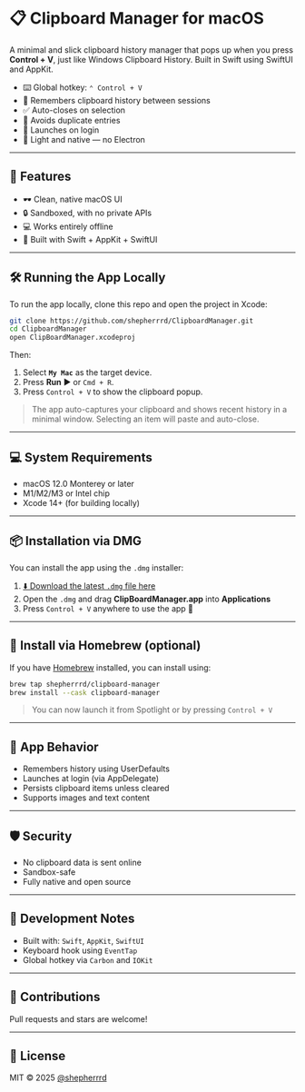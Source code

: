 # 📋 Clipboard Manager for macOS

A minimal and slick clipboard history manager that pops up when you press **Control + V**, just like Windows Clipboard History. Built in Swift using SwiftUI and AppKit.

- ⌨️ Global hotkey: `⌃ Control + V`
- 🧠 Remembers clipboard history between sessions
- ✅ Auto-closes on selection
- 🔁 Avoids duplicate entries
- 🚀 Launches on login
- 💾 Light and native — no Electron

---

## 🚀 Features

- 🕶️ Clean, native macOS UI
- 🔒 Sandboxed, with no private APIs
- 💻 Works entirely offline
- 🧰 Built with Swift + AppKit + SwiftUI

---

## 🛠️ Running the App Locally

To run the app locally, clone this repo and open the project in Xcode:

```bash
git clone https://github.com/shepherrrd/ClipboardManager.git
cd ClipboardManager
open ClipBoardManager.xcodeproj
```

Then:

1. Select **`My Mac`** as the target device.
2. Press **Run** ▶️ or `Cmd + R`.
3. Press `Control + V` to show the clipboard popup.

> The app auto-captures your clipboard and shows recent history in a minimal window. Selecting an item will paste and auto-close.

---

## 💻 System Requirements

- macOS 12.0 Monterey or later
- M1/M2/M3 or Intel chip
- Xcode 14+ (for building locally)

---

## 📦 Installation via DMG

You can install the app using the `.dmg` installer:

1. [⬇️ Download the latest `.dmg` file here](https://github.com/shepherrrd/homebrew-clipboard-manager/releases/latest)
2. Open the `.dmg` and drag **ClipBoardManager.app** into **Applications**
3. Press `Control + V` anywhere to use the app 🎉

---

## 🍺 Install via Homebrew (optional)

If you have [Homebrew](https://brew.sh) installed, you can install using:

```bash
brew tap shepherrrd/clipboard-manager
brew install --cask clipboard-manager
```

> You can now launch it from Spotlight or by pressing `Control + V`

---

## 📂 App Behavior

- Remembers history using UserDefaults
- Launches at login (via AppDelegate)
- Persists clipboard items unless cleared
- Supports images and text content

---

## 🛡️ Security

- No clipboard data is sent online
- Sandbox-safe
- Fully native and open source

---

## 🧪 Development Notes

- Built with: `Swift`, `AppKit`, `SwiftUI`
- Keyboard hook using `EventTap`
- Global hotkey via `Carbon` and `IOKit`

---

## 🤝 Contributions

Pull requests and stars are welcome!

---

## 📄 License

MIT © 2025 [@shepherrrd](https://github.com/shepherrrd)
